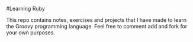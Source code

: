 #Learning Ruby

This repo contains notes, exercises and projects that I have made to learn the Groovy programming language. Feel free to comment add and fork for your own purposes.

